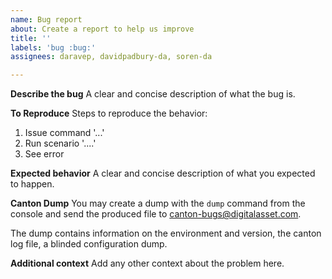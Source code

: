 ```yaml
---
name: Bug report
about: Create a report to help us improve
title: ''
labels: 'bug :bug:'
assignees: daravep, davidpadbury-da, soren-da

---
```


**Describe the bug**
A clear and concise description of what the bug is.

**To Reproduce**
Steps to reproduce the behavior:
1. Issue command '...'
2. Run scenario '....'
3. See error

**Expected behavior**
A clear and concise description of what you expected to happen.

**Canton Dump**
You may create a dump with the `dump` command from the console and send the
produced file to
[canton-bugs@digitalasset.com](mailto:canton-bugs@digitalasset.com).

The dump contains information on the environment and version, the canton log
file, a blinded configuration dump.

**Additional context**
Add any other context about the problem here.
